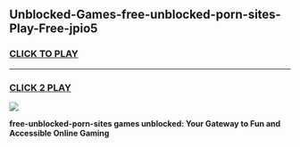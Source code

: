 
## Unblocked-Games-free-unblocked-porn-sites-Play-Free-jpio5
<h3>
<a href="https://premium76.site?title=free-unblocked-porn-sites&ref=23A">CLICK TO PLAY</a></h3>
<hr>

<h3>
<a href="https://premium76.site?title=free-unblocked-porn-sites&ref=23A">CLICK 2 PLAY</a>
  
</h3>

<a href="https://premium76.site?title=free-unblocked-porn-sites&ref=23A"><img src="https://clearcache.store/games.png"></a>


**free-unblocked-porn-sites games unblocked: Your Gateway to Fun and Accessible Online Gaming**
